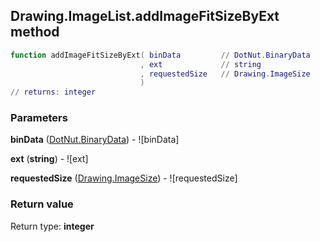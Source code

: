## Drawing.ImageList.addImageFitSizeByExt method


```lua
function addImageFitSizeByExt( binData         // DotNut.BinaryData
                             , ext             // string
                             , requestedSize   // Drawing.ImageSize
                             )
// returns: integer
```


### Parameters

**binData** ([DotNut.BinaryData](../../DotNut/BinaryData.md)) - ![binData]

**ext** (**string**) - ![ext]

**requestedSize** ([Drawing.ImageSize](../../Drawing/ImageSize.md)) - ![requestedSize]

### Return value

Return type: **integer**

